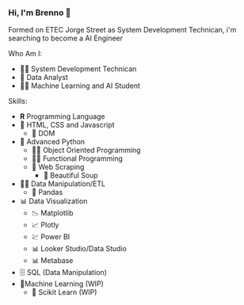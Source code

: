 ### Hi, I'm Brenno 👋

Formed on ETEC Jorge Street as System Development Technican, i'm searching to become a AI Engineer

Who Am I:
- 👨‍💻 System Development Technican
- 🧮 Data Analyst
- 🧑‍🔬 Machine Learning and AI Student

Skills:
- **R** Programming Language
- 📜 HTML, CSS and Javascript
  - 🌲 DOM
- 🐍 Advanced Python 
  - 🤹‍♂️ Object Oriented Programming
  - 🤹‍♂️ Functional Programming
  - 📝 Web Scraping
    - 🍵 Beautiful Soup
- 👨‍💻 Data Manipulation/ETL
  - 🐼 Pandas
- 📊 Data Visualization
  - 📉 Matplotlib 
  - 📈 Plotly
  - 💹 Power BI
  - 📊 Looker Studio/Data Studio
  - 📊 Metabase
- 🗄️ SQL (Data Manipulation)
- 🤖Machine Learning (WIP)
  - 🦾 Scikit Learn (WIP)

